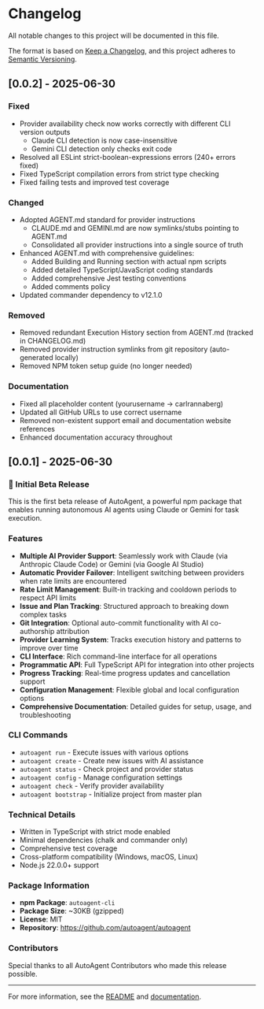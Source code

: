 # Changelog

All notable changes to this project will be documented in this file.

The format is based on [Keep a Changelog](https://keepachangelog.com/en/1.0.0/),
and this project adheres to [Semantic Versioning](https://semver.org/spec/v2.0.0.html).

## [0.0.2] - 2025-06-30

### Fixed
- Provider availability check now works correctly with different CLI version outputs
  - Claude CLI detection is now case-insensitive
  - Gemini CLI detection only checks exit code
- Resolved all ESLint strict-boolean-expressions errors (240+ errors fixed)
- Fixed TypeScript compilation errors from strict type checking
- Fixed failing tests and improved test coverage

### Changed
- Adopted AGENT.md standard for provider instructions
  - CLAUDE.md and GEMINI.md are now symlinks/stubs pointing to AGENT.md
  - Consolidated all provider instructions into a single source of truth
- Enhanced AGENT.md with comprehensive guidelines:
  - Added Building and Running section with actual npm scripts
  - Added detailed TypeScript/JavaScript coding standards
  - Added comprehensive Jest testing conventions
  - Added comments policy
- Updated commander dependency to v12.1.0

### Removed
- Removed redundant Execution History section from AGENT.md (tracked in CHANGELOG.md)
- Removed provider instruction symlinks from git repository (auto-generated locally)
- Removed NPM token setup guide (no longer needed)

### Documentation
- Fixed all placeholder content (yourusername → carlrannaberg)
- Updated all GitHub URLs to use correct username
- Removed non-existent support email and documentation website references
- Enhanced documentation accuracy throughout

## [0.0.1] - 2025-06-30

### 🎉 Initial Beta Release

This is the first beta release of AutoAgent, a powerful npm package that enables running autonomous AI agents using Claude or Gemini for task execution.

### Features

- **Multiple AI Provider Support**: Seamlessly work with Claude (via Anthropic Claude Code) or Gemini (via Google AI Studio)
- **Automatic Provider Failover**: Intelligent switching between providers when rate limits are encountered
- **Rate Limit Management**: Built-in tracking and cooldown periods to respect API limits
- **Issue and Plan Tracking**: Structured approach to breaking down complex tasks
- **Git Integration**: Optional auto-commit functionality with AI co-authorship attribution
- **Provider Learning System**: Tracks execution history and patterns to improve over time
- **CLI Interface**: Rich command-line interface for all operations
- **Programmatic API**: Full TypeScript API for integration into other projects
- **Progress Tracking**: Real-time progress updates and cancellation support
- **Configuration Management**: Flexible global and local configuration options
- **Comprehensive Documentation**: Detailed guides for setup, usage, and troubleshooting

### CLI Commands

- `autoagent run` - Execute issues with various options
- `autoagent create` - Create new issues with AI assistance
- `autoagent status` - Check project and provider status
- `autoagent config` - Manage configuration settings
- `autoagent check` - Verify provider availability
- `autoagent bootstrap` - Initialize project from master plan

### Technical Details

- Written in TypeScript with strict mode enabled
- Minimal dependencies (chalk and commander only)
- Comprehensive test coverage
- Cross-platform compatibility (Windows, macOS, Linux)
- Node.js 22.0.0+ support

### Package Information

- **npm Package**: `autoagent-cli`
- **Package Size**: ~30KB (gzipped)
- **License**: MIT
- **Repository**: https://github.com/autoagent/autoagent

### Contributors

Special thanks to all AutoAgent Contributors who made this release possible.

---

For more information, see the [README](README.md) and [documentation](docs/).